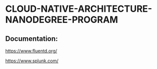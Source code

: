 # CLOUD-NATIVE-ARCHITECTURE-NANODEGREE-PROGRAM

## Documentation:

https://www.fluentd.org/

https://www.splunk.com/
